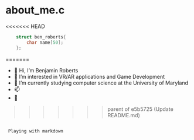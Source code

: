 # about_me.c

<<<<<<< HEAD
```C
    struct ben_roberts{
        char name[50];
    };

```
=======
- 👋 Hi, I’m Benjamin Roberts
- 👀 I’m interested in VR/AR applications and Game Development
- 🌱 I’m currently studying computer science at the University of Maryland
- 📫  
- 💋
>>>>>>> parent of e5b5725 (Update README.md)

```

 Playing with markdown

```
<!---
SenorBoberts/SenorBoberts is a ✨ special ✨ repository because its `README.md` (this file) appears on your GitHub profile.
You can click the Preview link to take a look at your changes.
--->
